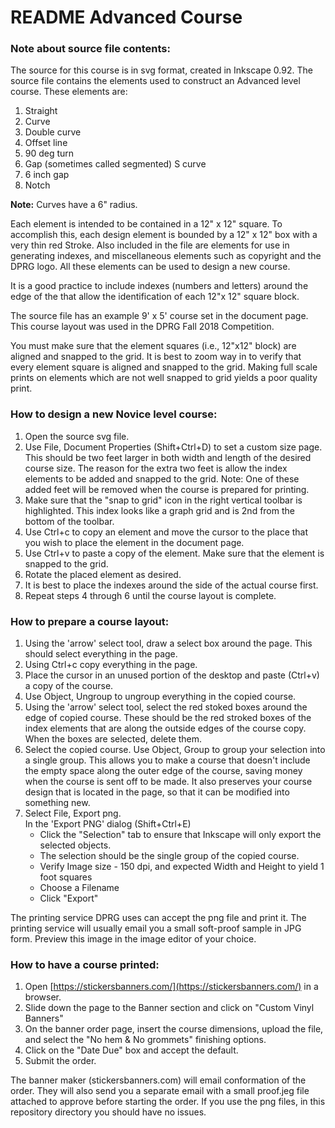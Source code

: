 # README Advanced Course

### Note about source file contents:
The source for this course is in svg format, created in Inkscape 0.92. The source file contains the elements used to construct an Advanced level course. These elements are:  

1. Straight 
2. Curve 
3. Double curve
4. Offset line
5. 90 deg turn
6. Gap (sometimes called segmented) S curve
7. 6 inch gap
8. Notch

**Note:** Curves have a 6" radius.

Each element is intended to be contained in a 12" x 12" square. To accomplish this, each design element is bounded by a 12" x 12" box with a very thin red Stroke. Also included in the file are elements for use in generating indexes, and miscellaneous elements such as copyright and the DPRG logo. All these elements can be used to design a new course. 

It is a good practice to include indexes (numbers and letters) around the edge of the that allow the identification of each 12"x 12" square block. 

The source file has an example 9' x 5' course set in the document page. This course layout was used in the DPRG Fall 2018 Competition.  

You must make sure that the element squares (i.e., 12"x12" block) are aligned and snapped to the grid. It is best to zoom way in to verify that every element square is aligned and snapped to the grid. Making full scale prints on elements which are not well snapped to grid yields a poor quality print.

### How to design a new Novice level course:
1. Open the source svg file.
2. Use File, Document Properties (Shift+Ctrl+D) to set a custom size page. This should be two feet larger in both width and length of the desired course size. The reason for the extra two feet is allow the index elements to be added and snapped to the grid. Note: One of these added feet will be removed when the course is prepared for printing.
3. Make sure that the "snap to grid" icon in the right vertical toolbar is highlighted. This index looks like a graph grid and is 2nd from the bottom of the toolbar.
4. Use Ctrl+c to copy an element and move the cursor to the place that you wish to place the element in the document page.
5. Use Ctrl+v to paste a copy of the element. Make sure that the element is snapped to the grid.
6. Rotate the placed element as desired.
7. It is best to place the indexes around the side of the actual course first.
8. Repeat steps 4 through 6 until the course layout is complete.



### How to prepare a course layout:
1. Using the 'arrow' select tool, draw a select box around the page. This should select everything in the page. 
2. Using Ctrl+c copy everything in the page. 
3. Place the cursor in an unused portion of the desktop and paste (Ctrl+v) a copy of the course.
4. Use Object, Ungroup to ungroup everything in the copied course.
5. Using the 'arrow' select tool, select the red stoked boxes around the edge of copied course. These should be the red stroked boxes of the index elements that are along the outside edges of the course copy. When the boxes are selected, delete them.
6. Select the copied course. Use Object, Group to group your selection into a single group. This allows you to make a course that doesn't include the empty space along the outer edge of the course, saving money when the course is sent off to be made. It also preserves your course design that is located in the page, so that it can be modified into something new.
7. Select File, Export png.   
   In the 'Export PNG' dialog (Shift+Ctrl+E)
	- Click the "Selection" tab to ensure that Inkscape will only export the selected objects.  
	- The selection should be the single group of the copied course.
	- Verify Image size - 150 dpi, and expected Width and Height to yield 1 foot squares
	- Choose a Filename
	- Click "Export"

The printing service DPRG uses can accept the png file and print it. The printing service will usually email you a small soft-proof sample in JPG form. Preview this image in the image editor of your choice.

### How to have a course printed:
1. Open [https://stickersbanners.com/](https://stickersbanners.com/) in a browser. 
2. Slide down the page to the Banner section and click on "Custom Vinyl Banners"
3. On the banner order page, insert the course dimensions, upload the file, and select the "No hem  & No grommets" finishing options.
4. Click on the "Date Due" box and accept the default.
5. Submit the order.

The banner maker (stickersbanners.com) will email conformation of the order. They will also send you a separate email with a small proof.jeg file attached to approve before starting the order. If you use the png files, in this repository directory you should have no issues. 
